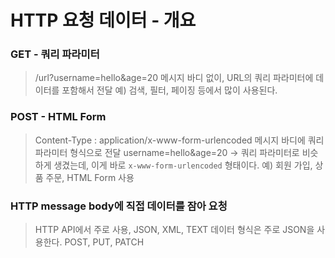 # HTTP 요청 데이터 - 개요

### GET - 쿼리 파라미터

> /url?username=hello&age=20
메시지 바디 없이, URL의 쿼리 파라미터에 데이터를 포함해서 전달
예) 검색, 필터, 페이징 등에서 많이 사용된다.
> 

### POST - HTML Form

> Content-Type : application/x-www-form-urlencoded
메시지 바디에 쿼리 파라미터 형식으로 전달 username=hello&age=20 → 쿼리 파라미터로 비슷하게 생겼는데, 이게 바로 `x-www-form-urlencoded` 형태이다.
예) 회원 가입, 상품 주문, HTML Form 사용
> 

### HTTP message body에 직접 데이터를 잠아 요청

> HTTP API에서 주로 사용, JSON, XML, TEXT
데이터 형식은 주로 JSON을 사용한다.
POST, PUT, PATCH
>